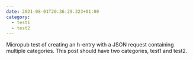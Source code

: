 ```yaml
---
date: 2021-08-01T20:36:29.323+01:00
category:
  - test1
  - test2
---
```

Micropub test of creating an h-entry with a JSON request containing multiple categories. This post should have two categories, test1 and test2.
